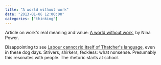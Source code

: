 ```yaml
---
title: "A world without work"
date: "2013-01-06 12:00:00"
categories: ["thinking"]
---
```



Article on work's real meaning and value: [A world without work](https://www.guardian.co.uk/commentisfree/2013/jan/03/world-without-work), by Nina Power.

Disappointing to see [Labour cannot rid itself of Thatcher's language](https://www.bbc.co.uk/news/uk-politics-20621313), even in these dog days. Strivers, shirkers, feckless: what nonsense. Presumably this resonates with people. The rhetoric starts at school.
